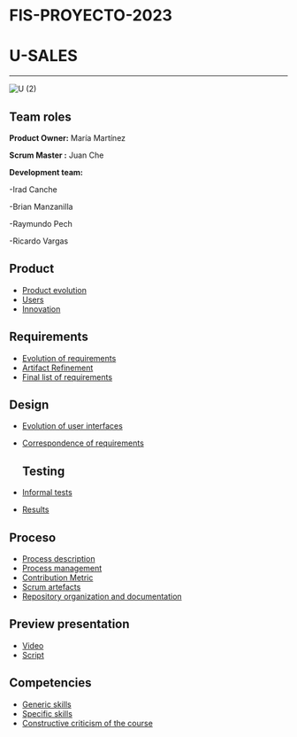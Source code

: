# FIS-PROYECTO-2023

# U-SALES 
----------
![U (2)](https://github.com/Mafer-Mtz/FIS-PROYECTO-2023/assets/143569827/60b6112f-249c-4672-9c29-30e5b7acc78c)

## Team roles

**Product Owner:** María Martínez 


**Scrum Master :** Juan Che

**Development team:** 

-Irad Canche

-Brian Manzanilla

-Raymundo Pech

-Ricardo Vargas

## Product
* [Product evolution](https://github.com/RichVR2321/FIS-PROYECTO-2023/blob/0597934c25104c9a07e9e086c4b25a0a8520709c/Evoluci%C3%B3ndeproyecto.md)
* [Users](https://github.com/RichVR2321/FIS-PROYECTO-2023/blob/0597934c25104c9a07e9e086c4b25a0a8520709c/Evoluci%C3%B3ndeproyecto.md)
* [Innovation](https://github.com/RichVR2321/FIS-PROYECTO-2023/blob/0597934c25104c9a07e9e086c4b25a0a8520709c/Evoluci%C3%B3ndeproyecto.md)
    
## Requirements
* [Evolution of requirements](https://github.com/RichVR2321/FIS-PROYECTO-2023/blob/0597934c25104c9a07e9e086c4b25a0a8520709c/Evolucion%20de%20requerimientos.md)
* [Artifact Refinement](https://github.com/RichVR2321/FIS-PROYECTO-2023/blob/0597934c25104c9a07e9e086c4b25a0a8520709c/Tablas%20de%20casos%20de%20uso.md)
* [Final list of requirements](https://github.com/RichVR2321/FIS-PROYECTO-2023/blob/0597934c25104c9a07e9e086c4b25a0a8520709c/Historias%20de%20usuario.md)
  
## Design
* [Evolution of user interfaces](https://github.com/RichVR2321/FIS-PROYECTO-2023/blob/0597934c25104c9a07e9e086c4b25a0a8520709c/Bosquejo%20de%20interfaces.md)
* [Correspondence of requirements](https://github.com/RichVR2321/FIS-PROYECTO-2023/blob/0597934c25104c9a07e9e086c4b25a0a8520709c/Correspondencia%20de%20requisitos.md)
  
  ## Testing
* [Informal tests](https://github.com/RichVR2321/FIS-PROYECTO-2023/blob/0597934c25104c9a07e9e086c4b25a0a8520709c/Bosquejo%20de%20interfaces.md)
* [Results](https://github.com/RichVR2321/FIS-PROYECTO-2023/blob/0597934c25104c9a07e9e086c4b25a0a8520709c/Correspondencia%20de%20requisitos.md)
  
## Proceso
* [Process description](https://github.com/RichVR2321/FIS-PROYECTO-2023/blob/0597934c25104c9a07e9e086c4b25a0a8520709c/Descripci%C3%B3n%20del%20proceso.md)
* [Process management](https://github.com/RichVR2321/FIS-PROYECTO-2023/blob/0597934c25104c9a07e9e086c4b25a0a8520709c/Gesti%C3%B3n%20de%20proceso.md)
* [Contribution Metric](https://github.com/RichVR2321/FIS-PROYECTO-2023/blob/0597934c25104c9a07e9e086c4b25a0a8520709c/M%C3%A9tirca%20de%20contribuci%C3%B3n.md)
* [Scrum artefacts](https://github.com/RichVR2321/FIS-PROYECTO-2023/blob/0597934c25104c9a07e9e086c4b25a0a8520709c/Gesti%C3%B3n%20de%20proceso.md)
* [Repository organization and documentation](https://github.com/RichVR2321/FIS-PROYECTO-2023/blob/0597934c25104c9a07e9e086c4b25a0a8520709c/Tareas.md)

## Preview presentation
 * [Video](https://drive.google.com/file/d/15Nc5S-BmSDFM_MLWGzM2XRGuGlbPvd4d/view?usp=drivesdk)
 * [Script](https://github.com/RichVR2321/FIS-PROYECTO-2023/blob/0597934c25104c9a07e9e086c4b25a0a8520709c/Guion.md)

## Competencies 
* [Generic skills](https://github.com/RichVR2321/FIS-PROYECTO-2023/blob/0597934c25104c9a07e9e086c4b25a0a8520709c/Competencias%20gen%C3%A9ricas.md)
* [Specific skills](https://github.com/RichVR2321/FIS-PROYECTO-2023/blob/0597934c25104c9a07e9e086c4b25a0a8520709c/Competencias%20gen%C3%A9ricas.md)
* [Constructive criticism of the course](https://www.youtube.com/watch?v=mD-rl9SxBwU)

